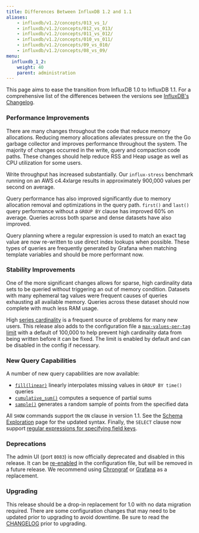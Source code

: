 ```yaml
---
title: Differences Between InfluxDB 1.2 and 1.1
aliases:
    - influxdb/v1.2/concepts/013_vs_1/
    - influxdb/v1.2/concepts/012_vs_013/
    - influxdb/v1.2/concepts/011_vs_012/
    - influxdb/v1.2/concepts/010_vs_011/
    - influxdb/v1.2/concepts/09_vs_010/
    - influxdb/v1.2/concepts/08_vs_09/
menu:
  influxdb_1_2:
    weight: 40
    parent: administration
---
```


This page aims to ease the transition from InfluxDB 1.0 to InfluxDB 1.1.
For a comprehensive list of the differences between the versions
see [InfluxDB's Changelog](https://github.com/influxdata/influxdb/blob/master/CHANGELOG.md).

### Performance Improvements

There are many changes throughout the code that reduce memory allocations.
Reducing memory allocations alleviates pressure on the the Go garbage collector and improves performance throughout the system.
The majority of changes occurred in the write, query and compaction code paths.
These changes should help reduce RSS and Heap usage as well as CPU utilization for some users.

Write throughput has increased substantially.
Our `influx-stress` benchmark running on an AWS c4.4xlarge results in approximately 900,000 values per second on average.

Query performance has also improved significantly due to memory allocation removal and optimizations in the query path.
`first()` and `last()` query performance without a `GROUP BY` clause has improved 60% on average.
Queries across both sparse and dense datasets have also improved.

Query planning where a regular expression is used to match an exact tag value are now re-written to use direct index lookups when possible.
These types of queries are frequently generated by Grafana when matching template variables and should be more performant now.

### Stability Improvements

One of the more significant changes allows for sparse, high cardinality data sets to be queried without triggering an out of memory condition.
Datasets with many ephemeral tag values were frequent causes of queries exhausting all available memory.
Queries across these dataset should now complete with much less RAM usage.

High [series cardinality](/influxdb/v1.2/concepts/glossary/#series-cardinality) is a frequent source of problems for many new users.
This release also adds to the configuration file a [`max-values-per-tag` limit](/influxdb/v1.2/administration/config/#max-values-per-tag-100000) with a default of 100,000 to help prevent high cardinality data from being written before it can be fixed.
The limit is enabled by default and can be disabled in the config if necessary.

### New Query Capabilities

A number of new query capabilities are now available:

* [`fill(linear)`](/influxdb/v1.2/query_language/data_exploration/#group-by-time-intervals-and-fill) linearly interpolates missing values in `GROUP BY time()` queries
* [`cumulative_sum()`](/influxdb/v1.2/query_language/functions/#cumulative-sum) computes a sequence of partial sums
* [`sample()`](/influxdb/v1.2/query_language/functions/#sample) generates a random sample of points from the specified data

All `SHOW` commands support the `ON` clause in version 1.1.
See the [Schema Exploration](/influxdb/v1.2/query_language/schema_exploration/)
page for the updated syntax.
Finally, the `SELECT` clause now support [regular expressions for specifying field keys](/influxdb/v1.2/query_language/data_exploration/#regular-expressions).

### Deprecations

The admin UI (port `8083`) is now officially deprecated and disabled in this release.
It can be [re-enabled](/influxdb/v1.2/administration/config/#admin) in the configuration file, but will be removed in a future release.
We recommend using [Chrongraf](https://github.com/influxdata/chronograf) or [Grafana](https://github.com/grafana/grafana) as a replacement.

### Upgrading

This release should be a drop-in replacement for 1.0 with no data migration required.
There are some configuration changes that may need to be updated prior to upgrading to avoid downtime.
Be sure to read the [CHANGELOG](https://github.com/influxdata/influxdb/blob/master/CHANGELOG.md) prior to upgrading.
